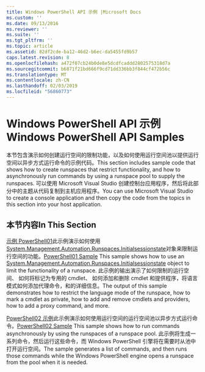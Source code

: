 ```yaml
---
title: Windows PowerShell API 示例 |Microsoft Docs
ms.custom: ''
ms.date: 09/13/2016
ms.reviewer: ''
ms.suite: ''
ms.tgt_pltfrm: ''
ms.topic: article
ms.assetid: 82df2cde-ba12-46d2-b6ec-da5455fd9b57
caps.latest.revision: 8
ms.openlocfilehash: a472f07cb24b0de8e5dcdfcaddd2802575318d7a
ms.sourcegitcommit: b6871f21bd666f9cd71dd336bb3f844cf472b56c
ms.translationtype: MT
ms.contentlocale: zh-CN
ms.lasthandoff: 02/03/2019
ms.locfileid: "56860773"
---
```

# <a name="windows-powershell-api-samples"></a><span data-ttu-id="ab5dc-102">Windows PowerShell API 示例</span><span class="sxs-lookup"><span data-stu-id="ab5dc-102">Windows PowerShell API Samples</span></span>

<span data-ttu-id="ab5dc-103">本节包含演示如何创建运行空间的限制功能，以及如何使用运行空间池以提供运行空间以异步方式运行命令的示例代码。</span><span class="sxs-lookup"><span data-stu-id="ab5dc-103">This section includes sample code that shows how to create runspaces that restrict functionality, and how to asynchronously run commands by using a runspace pool to supply the runspaces.</span></span> <span data-ttu-id="ab5dc-104">可以使用 Microsoft Visual Studio 创建控制台应用程序，然后将此部分中的主题从代码复制到主机应用程序。</span><span class="sxs-lookup"><span data-stu-id="ab5dc-104">You can use Microsoft Visual Studio to create a console application and then copy the code from the topics in this section into your host application.</span></span>

## <a name="in-this-section"></a><span data-ttu-id="ab5dc-105">本节内容</span><span class="sxs-lookup"><span data-stu-id="ab5dc-105">In This Section</span></span>

<span data-ttu-id="ab5dc-106">[示例 PowerShell01](./windows-powershell01-sample.md)此示例演示如何使用[System.Management.Automation.Runspaces.Initialsessionstate](/dotnet/api/System.Management.Automation.Runspaces.InitialSessionState)对象来限制运行空间的功能。</span><span class="sxs-lookup"><span data-stu-id="ab5dc-106">[PowerShell01 Sample](./windows-powershell01-sample.md) This sample shows how to use an [System.Management.Automation.Runspaces.Initialsessionstate](/dotnet/api/System.Management.Automation.Runspaces.InitialSessionState) object to limit the functionality of a runspace.</span></span> <span data-ttu-id="ab5dc-107">此示例的输出演示了如何限制的运行空间、 如何将标记为专用的 cmdlet、 如何添加和删除 cmdlet 和提供程序，将语言模式如何添加代理命令，和的详细信息。</span><span class="sxs-lookup"><span data-stu-id="ab5dc-107">The output of this sample demonstrates how to restrict the language mode of the runspace, how to mark a cmdlet as private, how to add and remove cmdlets and providers, how to add a proxy command, and more.</span></span>

<span data-ttu-id="ab5dc-108">[PowerShell02 示例](./windows-powershell02-sample.md)此示例演示如何使用运行空间的运行空间池以异步方式运行命令。</span><span class="sxs-lookup"><span data-stu-id="ab5dc-108">[PowerShell02 Sample](./windows-powershell02-sample.md) This sample shows how to run commands asynchronously by using the runspaces of a runspace pool.</span></span> <span data-ttu-id="ab5dc-109">此示例将生成一系列命令，然后运行这些命令，而 Windows PowerShell 引擎将在需要时从池中打开运行空间。</span><span class="sxs-lookup"><span data-stu-id="ab5dc-109">The sample generates a list of commands, and then runs those commands while the Windows PowerShell engine opens a runspace from the pool when it is needed.</span></span>